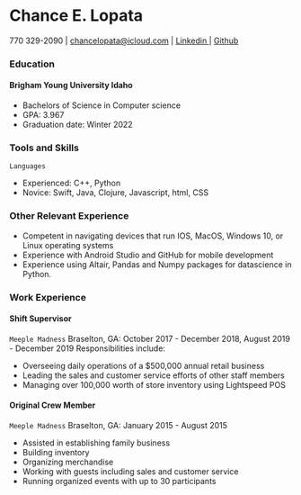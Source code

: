 # Chance E. Lopata
770 329-2090  |  chancelopata@icloud.com | <a href="linkedin.com/in/chancelopata">Linkedin </a> | <a href="https://github.com/chancelopata/Chance_Resume"> Github </a>
### Education 
#### Brigham Young University Idaho
- Bachelors of Science in Computer science
- GPA: 3.967
- Graduation date: Winter 2022
### Tools and Skills 
`Languages`
- Experienced: C++, Python
- Novice: Swift, Java, Clojure, Javascript, html, CSS
### Other Relevant Experience
- Competent in navigating devices that run IOS, MacOS, Windows 10, or Linux operating systems
- Experience with Android Studio and GitHub for mobile development
- Experience using Altair, Pandas and Numpy packages for datascience in Python.
### Work Experience 
#### Shift Supervisor 
`Meeple Madness`
Braselton, GA: October 2017 - December 2018, August 2019 - December 2019
Responsibilities include:
- Overseeing daily operations of a $500,000 annual retail business
- Leading the sales and customer service efforts of other staff members
- Managing over 100,000 worth of store inventory using Lightspeed POS
#### Original Crew Member
`Meeple Madness`
Braselton, GA: January 2015 - August 2015
- Assisted in establishing family business
- Building inventory
- Organizing merchandise
- Working with guests including sales and customer service
- Running organized events with up to 30 participants
